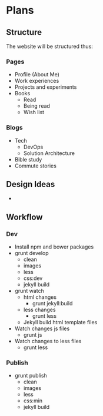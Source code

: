 # Plans

## Structure
The website will be structured thus:

### Pages
- Profile (About Me)
- Work experiences
- Projects and experiments
- Books
    - Read
    - Being read
    - Wish list

### Blogs
- Tech
    - DevOps
    - Solution Architecture
- Bible study
- Commute stories

## Design Ideas
-

## Workflow
### Dev
- Install npm and bower packages
- grunt develop
  - clean
  - images
  - less
  - css:dev
  - jekyll build
- grunt watch
  - html changes
    - grunt jekyll:build
  - less changes
    - grunt less
  - Jekyll build html template files
- Watch changes js files
  - grunt js
- Watch changes to less files
  - grunt less

### Publish
- grunt publish
  - clean
  - images
  - less
  - css:min
  - jekyll build
